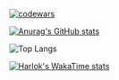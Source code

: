 <!-- ## Hi there 👋
Большой (large):  
-->

[![codewars](https://www.codewars.com/users/AndraX/badges/large)](https://www.codewars.com/users/AndraX)   


[![Anurag's GitHub stats](https://github-readme-stats.vercel.app/api?username=tankow79&show_icons=true&theme=dark&locale=uk-ua&hide_progress=true)](https://github.com/anuraghazra/github-readme-stats)

![Top Langs](https://github-readme-stats.vercel.app/api/top-langs/?username=tankow79&hide_progress=true)

[![Harlok's WakaTime stats](https://github-readme-stats.vercel.app/api/wakatime?username=ffflabs)](https://github.com/anuraghazra/github-readme-stats)

<!--
**tankow79/tankow79** is a ✨ _special_ ✨ repository because its `README.md` (this file) appears on your GitHub profile.

Here are some ideas to get you started:

- 🔭 I’m currently working on ...
- 🌱 I’m currently learning ...
- 👯 I’m looking to collaborate on ...
- 🤔 I’m looking for help with ...
- 💬 Ask me about ...
- 📫 How to reach me: ...
- 😄 Pronouns: ...
- ⚡ Fun fact: ...
-->
